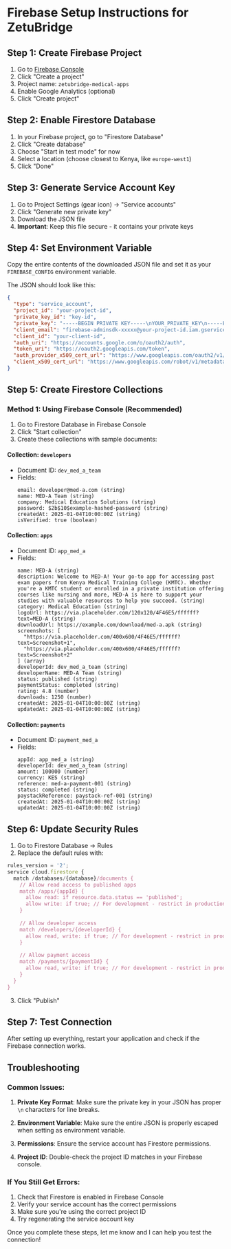 # Firebase Setup Instructions for ZetuBridge

## Step 1: Create Firebase Project

1. Go to [Firebase Console](https://console.firebase.google.com/)
2. Click "Create a project"
3. Project name: `zetubridge-medical-apps`
4. Enable Google Analytics (optional)
5. Click "Create project"

## Step 2: Enable Firestore Database

1. In your Firebase project, go to "Firestore Database"
2. Click "Create database"
3. Choose "Start in test mode" for now
4. Select a location (choose closest to Kenya, like `europe-west1`)
5. Click "Done"

## Step 3: Generate Service Account Key

1. Go to Project Settings (gear icon) → "Service accounts"
2. Click "Generate new private key"
3. Download the JSON file
4. **Important**: Keep this file secure - it contains your private keys

## Step 4: Set Environment Variable

Copy the entire contents of the downloaded JSON file and set it as your `FIREBASE_CONFIG` environment variable.

The JSON should look like this:
```json
{
  "type": "service_account",
  "project_id": "your-project-id",
  "private_key_id": "key-id",
  "private_key": "-----BEGIN PRIVATE KEY-----\nYOUR_PRIVATE_KEY\n-----END PRIVATE KEY-----\n",
  "client_email": "firebase-adminsdk-xxxxx@your-project-id.iam.gserviceaccount.com",
  "client_id": "your-client-id",
  "auth_uri": "https://accounts.google.com/o/oauth2/auth",
  "token_uri": "https://oauth2.googleapis.com/token",
  "auth_provider_x509_cert_url": "https://www.googleapis.com/oauth2/v1/certs",
  "client_x509_cert_url": "https://www.googleapis.com/robot/v1/metadata/x509/firebase-adminsdk-xxxxx%40your-project-id.iam.gserviceaccount.com"
}
```

## Step 5: Create Firestore Collections

### Method 1: Using Firebase Console (Recommended)

1. Go to Firestore Database in Firebase Console
2. Click "Start collection"
3. Create these collections with sample documents:

#### Collection: `developers`
- Document ID: `dev_med_a_team`
- Fields:
  ```
  email: developer@med-a.com (string)
  name: MED-A Team (string)
  company: Medical Education Solutions (string)
  password: $2b$10$example-hashed-password (string)
  createdAt: 2025-01-04T10:00:00Z (string)
  isVerified: true (boolean)
  ```

#### Collection: `apps`
- Document ID: `app_med_a`
- Fields:
  ```
  name: MED-A (string)
  description: Welcome to MED-A! Your go-to app for accessing past exam papers from Kenya Medical Training College (KMTC). Whether you're a KMTC student or enrolled in a private institution offering courses like nursing and more, MED-A is here to support your studies with valuable resources to help you succeed. (string)
  category: Medical Education (string)
  logoUrl: https://via.placeholder.com/120x120/4F46E5/ffffff?text=MED-A (string)
  downloadUrl: https://example.com/download/med-a.apk (string)
  screenshots: [
    "https://via.placeholder.com/400x600/4F46E5/ffffff?text=Screenshot+1",
    "https://via.placeholder.com/400x600/4F46E5/ffffff?text=Screenshot+2"
  ] (array)
  developerId: dev_med_a_team (string)
  developerName: MED-A Team (string)
  status: published (string)
  paymentStatus: completed (string)
  rating: 4.8 (number)
  downloads: 1250 (number)
  createdAt: 2025-01-04T10:00:00Z (string)
  updatedAt: 2025-01-04T10:00:00Z (string)
  ```

#### Collection: `payments`
- Document ID: `payment_med_a`
- Fields:
  ```
  appId: app_med_a (string)
  developerId: dev_med_a_team (string)
  amount: 100000 (number)
  currency: KES (string)
  reference: med-a-payment-001 (string)
  status: completed (string)
  paystackReference: paystack-ref-001 (string)
  createdAt: 2025-01-04T10:00:00Z (string)
  updatedAt: 2025-01-04T10:00:00Z (string)
  ```

## Step 6: Update Security Rules

1. Go to Firestore Database → Rules
2. Replace the default rules with:

```javascript
rules_version = '2';
service cloud.firestore {
  match /databases/{database}/documents {
    // Allow read access to published apps
    match /apps/{appId} {
      allow read: if resource.data.status == 'published';
      allow write: if true; // For development - restrict in production
    }
    
    // Allow developer access
    match /developers/{developerId} {
      allow read, write: if true; // For development - restrict in production
    }
    
    // Allow payment access
    match /payments/{paymentId} {
      allow read, write: if true; // For development - restrict in production
    }
  }
}
```

3. Click "Publish"

## Step 7: Test Connection

After setting up everything, restart your application and check if the Firebase connection works.

## Troubleshooting

### Common Issues:

1. **Private Key Format**: Make sure the private key in your JSON has proper `\n` characters for line breaks.

2. **Environment Variable**: Make sure the entire JSON is properly escaped when setting as environment variable.

3. **Permissions**: Ensure the service account has Firestore permissions.

4. **Project ID**: Double-check the project ID matches in your Firebase console.

### If You Still Get Errors:

1. Check that Firestore is enabled in Firebase Console
2. Verify your service account has the correct permissions
3. Make sure you're using the correct project ID
4. Try regenerating the service account key

Once you complete these steps, let me know and I can help you test the connection!